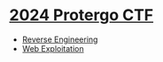 # [2024 Protergo CTF](https://ctf.protergo.party/)

- [Reverse Engineering](reversing)
- [Web Exploitation](web)
